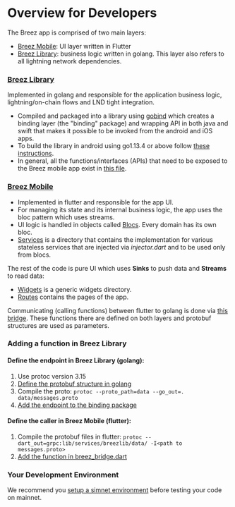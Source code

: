 # Overview for Developers

The Breez app is comprised of two main layers:
* [Breez Mobile](https://github.com/breez/breezmobile): UI layer written in Flutter
* [Breez Library](https://github.com/breez/breez): business logic written in golang. This layer also refers to all lightning network dependencies.

### [Breez Library](https://github.com/breez/breez)
Implemented in golang and responsible for the application business logic, lightning/on-chain flows and LND tight integration.
* Compiled and packaged into a library using [gobind](https://godoc.org/golang.org/x/mobile/cmd/gomobile) which creates a binding layer (the "binding" package) and wrapping API in both java and swift that makes it possible to be invoked from the android and iOS apps.
* To build the library in android using go1.13.4 or above follow [these instructions](https://github.com/breez/breez/blob/master/README.md).
* In general, all the functions/interfaces (APIs) that need to be exposed to the Breez mobile app exist in [this file](https://github.com/breez/breez/blob/master/bindings/api.go).

### [Breez Mobile](https://github.com/breez/breezmobile)
* Implemented in flutter and responsible for the app UI.
* For managing its state and its internal business logic, the app uses the bloc pattern which uses streams.
* UI logic is handled in objects called [Blocs](https://github.com/breez/breezmobile/tree/master/lib/bloc). Every domain has its own bloc.
* [Services](https://github.com/breez/breezmobile/tree/master/lib/services) is a directory that contains the implementation for various stateless services that are injected via _injector.dart_ and to be used only from blocs.

The rest of the code is pure UI which uses **Sinks** to push data and **Streams** to read data:
* [Widgets](https://github.com/breez/breezmobile/tree/master/lib/widgets) is a generic widgets directory.
* [Routes](https://github.com/breez/breezmobile/tree/master/lib/routes) contains the pages of the app.


Communicating (calling functions) between flutter to golang is done via [this bridge](https://github.com/breez/breezmobile/blob/master/lib/services/breezlib/breez_bridge.dart). These functions there are defined on both layers and protobuf structures are used as parameters.

### Adding a function in Breez Library 

#### Define the endpoint in Breez Library (golang):
1. Use protoc version 3.15
2. [Define the protobuf structure in golang](https://github.com/breez/breez/blob/master/data/messages.proto)
3. Compile the proto: `protoc --proto_path=data --go_out=. data/messages.proto`
4. [Add the endpoint to the binding package](https://github.com/breez/breez/blob/master/bindings/api.go)

#### Define the caller in Breez Mobile (flutter):
1. Compile the protobuf files in flutter: `protoc --dart_out=grpc:lib/services/breezlib/data/ -I<path to messages.proto>`
2. [Add the function in breez_bridge.dart](https://github.com/breez/breezmobile/blob/master/lib/services/breezlib/breez_bridge.dart)

### Your Development Environment
We recommend you [setup a simnet environment](Running-Breez-in-simnet.md) before testing your code on mainnet.
